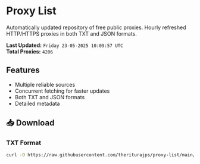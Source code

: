 # Proxy List

Automatically updated repository of free public proxies. Hourly refreshed HTTP/HTTPS proxies in both TXT and JSON formats.

**Last Updated:** `Friday 23-05-2025 10:09:57 UTC`  
**Total Proxies:** `4206`

## Features
- Multiple reliable sources
- Concurrent fetching for faster updates
- Both TXT and JSON formats
- Detailed metadata

## 📥 Download

### TXT Format
```bash
curl -O https://raw.githubusercontent.com/theriturajps/proxy-list/main/proxies.txt